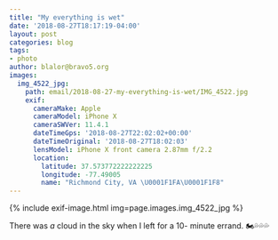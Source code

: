 ```yaml
---
title: "My everything is wet"
date: '2018-08-27T18:17:19-04:00'
layout: post
categories: blog
tags:
- photo
author: blalor@bravo5.org
images:
  img_4522_jpg:
    path: email/2018-08-27-my-everything-is-wet/IMG_4522.jpg
    exif:
      cameraMake: Apple
      cameraModel: iPhone X
      cameraSWVer: 11.4.1
      dateTimeGps: '2018-08-27T22:02:02+00:00'
      dateTimeOriginal: '2018-08-27T18:02:03'
      lensModel: iPhone X front camera 2.87mm f/2.2
      location:
        latitude: 37.573772222222225
        longitude: -77.49005
        name: "Richmond City, VA \U0001F1FA\U0001F1F8"
---
```


{% include exif-image.html img=page.images.img_4522_jpg %}

There was _a_ cloud in the sky when I left for a 10- minute errand. 🏍💦💦💦
